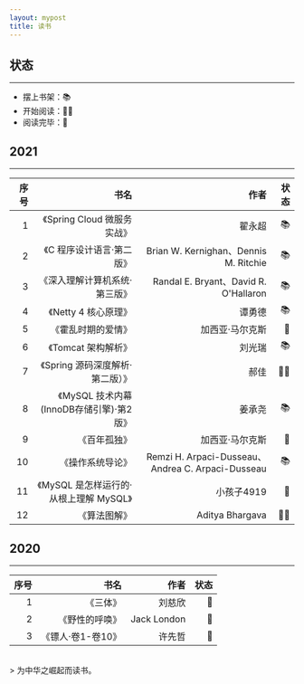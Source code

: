 ```yaml
---
layout: mypost
title: 读书
---
```


## 状态

----
- 摆上书架：📚
- 开始阅读：👩‍💻
- 阅读完毕：🎈

## 2021

-----------------  

| 序号 |   书名   |   作者    |  状态 |
| ---: | ---: | ---: | ---: |
| 1 | 《Spring Cloud 微服务实战》 | 翟永超 |  📚 | 
| 2 | 《C 程序设计语言·第二版》 |  Brian W. Kernighan、Dennis M. Ritchie  |  📚 |
| 3 | 《深入理解计算机系统·第三版》 | Randal E. Bryant、David R. O'Hallaron  | 📚 |
| 4 | 《Netty 4 核心原理》 | 谭勇德  | 📚 |
| 5 | 《霍乱时期的爱情》 | 加西亚·马尔克斯 | 🎈 | 
| 6 | 《Tomcat 架构解析》 | 刘光瑞 | 📚 | 
| 7 | 《Spring 源码深度解析·第二版）》 | 郝佳 | 👩‍💻 | 
| 8 | 《MySQL 技术内幕(InnoDB存储引擎)·第2版》 | 姜承尧 | 📚 | 
| 9 | 《百年孤独》 | 加西亚·马尔克斯 | 🎈 | 
| 10 | 《操作系统导论》 | Remzi H. Arpaci-Dusseau、Andrea C. Arpaci-Dusseau | 📚 | 
| 11 | 《MySQL 是怎样运行的·从根上理解 MySQL》 | 小孩子4919 | 🎈 | 
| 12 | 《算法图解》 | Aditya Bhargava | 👩‍💻 | 


## 2020

-----------------  

| 序号 |   书名   |   作者    |  状态 |
| ---: | ---: | ---: | ---: |
| 1 | 《三体》 | 刘慈欣  | 🎈 |
| 2 | 《野性的呼唤》 | Jack London | 🎈 | 
| 3 | 《镖人·卷1-卷10》 | 许先哲 | 🎈 | 


<br/>
> 为中华之崛起而读书。